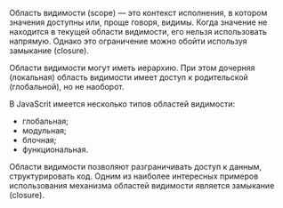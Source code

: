 Область видимости (scope) — это контекст исполнения, в котором значения доступны или, проще говоря, видимы. Когда значение не находится в текущей области видимости, его нельзя использовать напрямую. Однако это ограничение можно обойти используя замыкание (closure).

Области видимости могут иметь иерархию. При этом дочерняя (локальная) область видимости имеет доступ к родительской (глобальной), но не наоборот.

В JavaScrit имеется несколько типов областей видимости:

- глобальная;
- модульная;
- блочная;
- функциональная.

Области видимости позволяют разграничивать доступ к данным, структурировать код. Одним из наиболее интересных примеров использования механизма областей видимости является замыкание (closure).
